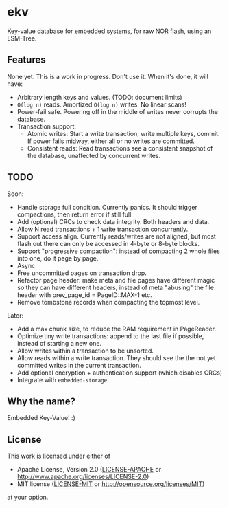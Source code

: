 # ekv

Key-value database for embedded systems, for raw NOR flash, using an LSM-Tree.

## Features

None yet. This is a work in progress. Don't use it. When it's done, it will have:

- Arbitrary length keys and values. (TODO: document limits)
- `O(log n)` reads. Amortized `O(log n)` writes. No linear scans!
- Power-fail safe. Powering off in the middle of writes never corrupts the database.
- Transaction support:
  - Atomic writes: Start a write transaction, write multiple keys, commit. If power fails midway, either all or no writes are committed.
  - Consistent reads: Read transactions see a consistent snapshot of the database, unaffected by concurrent writes.

## TODO

Soon:

- Handle storage full condition. Currently panics. It should trigger compactions, then return error if still full.
- Add (optional) CRCs to check data integrity. Both headers and data.
- Allow N read transactions + 1 write transaction concurrently.
- Support access align. Currently reads/writes are not aligned, but most flash out there can only be accessed in 4-byte or 8-byte blocks.
- Support "progressive compaction": instead of compacting 2 whole files into one, do it page by page.
- Async
- Free uncommitted pages on transaction drop.
- Refactor page header: make meta and file pages have different magic so they can have different headers, instead of meta "abusing" the file header with prev_page_id = PageID::MAX-1 etc.
- Remove tombstone records when compacting the topmost level.

Later: 

- Add a max chunk size, to reduce the RAM requirement in PageReader.
- Optimize tiny write transactions: append to the last file if possible, instead of starting a new one.
- Allow writes within a transaction to be unsorted.
- Allow reads within a write transaction. They should see the the not yet committed writes in the current transaction.
- Add optional encryption + authentication support (which disables CRCs)
- Integrate with `embedded-storage`.

## Why the name?

Embedded Key-Value! :)

## License

This work is licensed under either of

- Apache License, Version 2.0 ([LICENSE-APACHE](LICENSE-APACHE) or
  <http://www.apache.org/licenses/LICENSE-2.0>)
- MIT license ([LICENSE-MIT](LICENSE-MIT) or <http://opensource.org/licenses/MIT>)

at your option.

